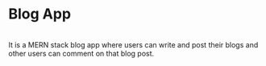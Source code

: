 # Blog App
<br>
It is a MERN stack blog app where users can write and post their blogs and other users can comment on that blog post.
